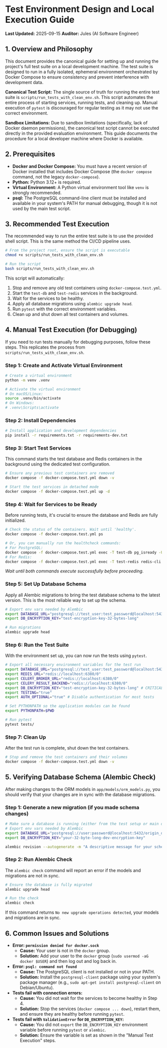 # Test Environment Design and Local Execution Guide

**Last Updated:** 2025-09-15
**Auditor:** Jules (AI Software Engineer)

## 1. Overview and Philosophy

This document provides the canonical guide for setting up and running the project's full test suite on a local development machine. The test suite is designed to run in a fully isolated, ephemeral environment orchestrated by Docker Compose to ensure consistency and prevent interference with development data.

**Canonical Test Script:** The single source of truth for running the entire test suite is `scripts/run_tests_with_clean_env.sh`. This script automates the entire process of starting services, running tests, and cleaning up. Manual execution of `pytest` is discouraged for regular testing as it may not use the correct environment.

**Sandbox Limitations:** Due to sandbox limitations (specifically, lack of Docker daemon permissions), the canonical test script cannot be executed directly in the provided evaluation environment. This guide documents the procedure for a local developer machine where Docker is available.

## 2. Prerequisites

*   **Docker and Docker Compose:** You must have a recent version of Docker installed that includes Docker Compose (the `docker compose` command, not the legacy `docker-compose`).
*   **Python:** Python 3.12+ is required.
*   **Virtual Environment:** A Python virtual environment tool like `venv` is strongly recommended.
*   **psql:** The PostgreSQL command-line client must be installed and available in your system's PATH for manual debugging, though it is not used by the main test script.

## 3. Recommended Test Execution

The recommended way to run the entire test suite is to use the provided shell script. This is the same method the CI/CD pipeline uses.

```bash
# From the project root, ensure the script is executable
chmod +x scripts/run_tests_with_clean_env.sh

# Run the script
bash scripts/run_tests_with_clean_env.sh
```

This script will automatically:
1.  Stop and remove any old test containers using `docker-compose.test.yml`.
2.  Start the `test-db` and `test-redis` services in the background.
3.  Wait for the services to be healthy.
4.  Apply all database migrations using `alembic upgrade head`.
5.  Run `pytest` with the correct environment variables.
6.  Clean up and shut down all test containers and volumes.

## 4. Manual Test Execution (for Debugging)

If you need to run tests manually for debugging purposes, follow these steps. This replicates the process from `scripts/run_tests_with_clean_env.sh`.

### Step 1: Create and Activate Virtual Environment
```bash
# Create a virtual environment
python -m venv .venv

# Activate the virtual environment
# On macOS/Linux:
source .venv/bin/activate
# On Windows:
# .venv\Scripts\activate
```

### Step 2: Install Dependencies
```bash
# Install application and development dependencies
pip install -r requirements.txt -r requirements-dev.txt
```

### Step 3: Start Test Services
This command starts the test database and Redis containers in the background using the dedicated test configuration.
```bash
# Ensure any previous test containers are removed
docker compose -f docker-compose.test.yml down -v

# Start the test services in detached mode
docker compose -f docker-compose.test.yml up -d
```

### Step 4: Wait for Services to be Ready
Before running tests, it's crucial to ensure the database and Redis are fully initialized.
```bash
# Check the status of the containers. Wait until 'healthy'.
docker compose -f docker-compose.test.yml ps

# Or, you can manually run the healthcheck commands:
# For PostgreSQL:
docker compose -f docker-compose.test.yml exec -T test-db pg_isready -U test_user -d test_origin_db
# For Redis:
docker compose -f docker-compose.test.yml exec -T test-redis redis-cli ping
```
*Wait until both commands execute successfully before proceeding.*

### Step 5: Set Up Database Schema
Apply all Alembic migrations to bring the test database schema to the latest version. This is the most reliable way to set up the schema.
```bash
# Export env vars needed by Alembic
export DATABASE_URL="postgresql://test_user:test_password@localhost:5434/test_origin_db"
export DB_ENCRYPTION_KEY="test-encryption-key-32-bytes-long"

# Run migrations
alembic upgrade head
```

### Step 6: Run the Test Suite
With the environment set up, you can now run the tests using `pytest`.
```bash
# Export all necessary environment variables for the test run
export DATABASE_URL="postgresql://test_user:test_password@localhost:5434/test_origin_db"
export REDIS_URL="redis://localhost:6380/0"
export CELERY_BROKER_URL="redis://localhost:6380/0"
export CELERY_RESULT_BACKEND="redis://localhost:6380/0"
export DB_ENCRYPTION_KEY="test-encryption-key-32-bytes-long" # CRITICAL: Required for settings validation
export TESTING="true"
export AUTH_OPTIONAL="true" # Disable authentication for most tests

# Set PYTHONPATH so the application modules can be found
export PYTHONPATH=$PWD

# Run pytest
pytest tests/
```

### Step 7: Clean Up
After the test run is complete, shut down the test containers.
```bash
# Stop and remove the test containers and their volumes
docker compose -f docker-compose.test.yml down -v
```

## 5. Verifying Database Schema (Alembic Check)

After making changes to the ORM models in `app/models/orm_models.py`, you should verify that your changes are in sync with the database migrations.

### Step 1: Generate a new migration (if you made schema changes)
```bash
# Make sure a database is running (either from the test setup or main docker-compose)
# Export env vars needed by Alembic
export DATABASE_URL="postgresql://user:password@localhost:5432/origin_db" # Use your main dev DB
export DB_ENCRYPTION_KEY="your-32-byte-long-dev-encryption-key"

alembic revision --autogenerate -m "A descriptive message for your schema change"
```

### Step 2: Run Alembic Check
The `alembic check` command will report an error if the models and migrations are not in sync.
```bash
# Ensure the database is fully migrated
alembic upgrade head

# Run the check
alembic check
```
If this command returns `No new upgrade operations detected`, your models and migrations are in sync.

## 6. Common Issues and Solutions

*   **Error: `permission denied for docker.sock`**
    *   **Cause:** Your user is not in the `docker` group.
    *   **Solution:** Add your user to the `docker` group (`sudo usermod -aG docker $USER`) and then log out and log back in.
*   **Error: `psql: command not found`**
    *   **Cause:** The PostgreSQL client is not installed or not in your PATH.
    *   **Solution:** Install the `postgresql-client` package using your system's package manager (e.g., `sudo apt-get install postgresql-client` on Debian/Ubuntu).
*   **Tests fail with connection errors:**
    *   **Cause:** You did not wait for the services to become healthy in Step 4.
    *   **Solution:** Stop the services (`docker compose ... down`), restart them, and ensure they are healthy before running `pytest`.
*   **Tests fail with `ValidationError` for `DB_ENCRYPTION_KEY`:**
    *   **Cause:** You did not `export` the `DB_ENCRYPTION_KEY` environment variable before running `pytest` or `alembic`.
    *   **Solution:** Ensure the variable is set as shown in the "Manual Test Execution" steps.
